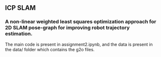 ## ICP SLAM

### A non-linear weighted least squares optimization approach for 2D SLAM pose-graph for improving robot trajectory estimation.

The main code is present in assignment2.ipynb, and the data is present in the data/ folder which contains the g2o files.
